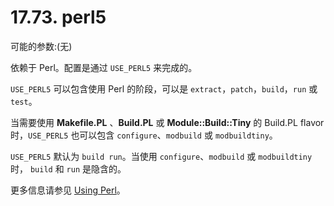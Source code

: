 # 17.73. perl5

可能的参数:(无)

依赖于 Perl。配置是通过 `USE_PERL5` 来完成的。

`USE_PERL5` 可以包含使用 Perl 的阶段，可以是 `extract`，`patch`，`build`，`run` 或 `test`。

当需要使用 **Makefile.PL** 、**Build.PL** 或 **Module::Build::Tiny** 的 Build.PL flavor 时，`USE_PERL5` 也可以包含 `configure`、`modbuild` 或 `modbuildtiny`。

`USE_PERL5` 默认为 `build run`。当使用 `configure`、`modbuild` 或 `modbuildtiny` 时， `build` 和 `run` 是隐含的。

更多信息请参见 [Using Perl](https://docs.freebsd.org/en/books/porters-handbook/special/index.html#using-perl)。

